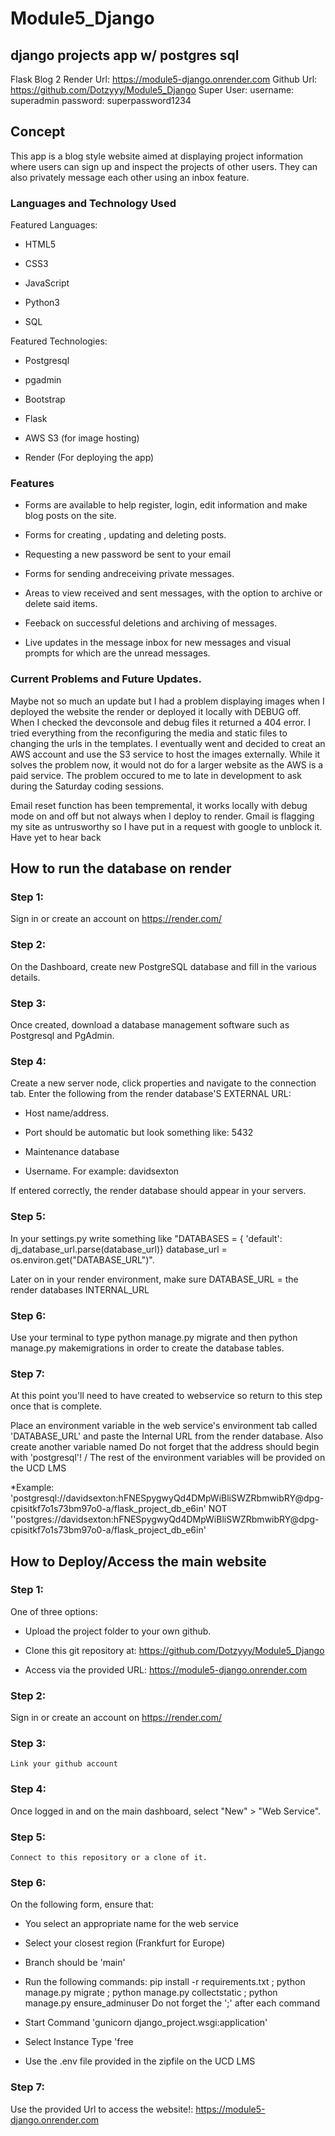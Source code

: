 # Module5_Django
## django projects app w/ postgres sql
Flask Blog 2
Render Url: https://module5-django.onrender.com
Github Url: https://github.com/Dotzyyy/Module5_Django
Super User: username: superadmin
            password: superpassword1234

## Concept

This app is a blog style website aimed at displaying project information where users can sign up and inspect the projects of other users. They can also privately message each other using an inbox feature.

### Languages and Technology Used

Featured Languages:

* HTML5

* CSS3

* JavaScript

* Python3

* SQL

Featured Technologies:

* Postgresql

* pgadmin

* Bootstrap 

* Flask

* AWS S3 (for image hosting)

* Render (For deploying the app)

### Features



* Forms are available to help register, login, edit information and make blog posts on the site.

* Forms for creating , updating and deleting posts.

* Requesting a new password be sent to your email

* Forms for sending andreceiving private messages.

* Areas to view received and sent messages, with the option to archive or delete said items.

* Feeback on successful deletions and archiving of messages.

* Live updates in the message inbox for new messages and visual prompts for which are the unread messages.








### Current Problems and Future Updates.

Maybe not so much an update but I had a problem displaying images when I deployed the website the render or deployed it locally with DEBUG off. 
When I checked the devconsole and debug files it returned a 404 error. I tried everything from the reconfiguring the media and static files to changing the urls in the templates. I eventually went and decided to creat an AWS account and use the S3 service to host the images externally. While it solves the problem now, it would not do for a larger website as the AWS is a paid service. The problem occured to me to late in development to ask during the Saturday coding sessions.

Email reset function has been tempremental, it works locally with debug mode on and off but not always when I deploy to render. Gmail is flagging my site as untrusworthy so I have put in a request with google to unblock it. Have yet to hear back

## How to run the database on render

### Step 1:

Sign in or create an account on https://render.com/

### Step 2:

On the Dashboard, create new PostgreSQL database and fill in the various details.

### Step 3:

Once created, download a database management software such as Postgresql and PgAdmin.

### Step 4: 

Create a new server node, click properties and navigate to the connection tab.
Enter the following from the render database'S EXTERNAL URL:

* Host name/address. 

* Port should be automatic but look something like: 5432

* Maintenance database

* Username. For example: davidsexton

If entered correctly, the render database should appear in your servers.

### Step 5:

In your settings.py write something like 
"DATABASES = {
    'default': dj_database_url.parse(database_url)}
database_url = os.environ.get("DATABASE_URL")".

Later on in your render environment, make sure DATABASE_URL = the render databases INTERNAL_URL

### Step 6:

Use your terminal to type python manage.py migrate and then python manage.py makemigrations in order to create the database tables.

### Step 7:
At this point you'll need to have created to webservice so return to this step once that is complete.

Place an environment variable in the web service's environment tab called 'DATABASE_URL' and paste the Internal URL from the render database. Also create another variable named
Do not forget that the address should begin with 'postgresql'! / The rest of the environment variables will be provided on the UCD LMS

*Example: 'postgresql://davidsexton:hFNESpygwyQd4DMpWiBliSWZRbmwibRY@dpg-cpisitkf7o1s73bm97o0-a/flask_project_db_e6in' NOT ''postgres://davidsexton:hFNESpygwyQd4DMpWiBliSWZRbmwibRY@dpg-cpisitkf7o1s73bm97o0-a/flask_project_db_e6in'
            


## How to Deploy/Access the main website

### Step 1:

One of three options:

* Upload the project folder to your own github.

* Clone this git repository at: https://github.com/Dotzyyy/Module5_Django

* Access via the provided URL: https://module5-django.onrender.com

### Step 2:
    
   Sign in or create an account on https://render.com/

### Step 3:

    Link your github account

### Step 4:

   Once logged in and on the main dashboard, select "New" > "Web Service".

### Step 5:

    Connect to this repository or a clone of it.

### Step 6:

On the following form, ensure that:

* You select an appropriate name for the web service

* Select your closest region (Frankfurt for Europe)

* Branch should be 'main'

* Run the following commands: pip install -r requirements.txt ; python manage.py migrate ; python manage.py collectstatic ; python manage.py ensure_adminuser
    Do not forget the ';' after each command

* Start Command 'gunicorn django_project.wsgi:application'

* Select Instance Type 'free

* Use the .env file provided in the zipfile on the UCD LMS

### Step 7:

Use the provided Url to access the website!:
    https://module5-django.onrender.com